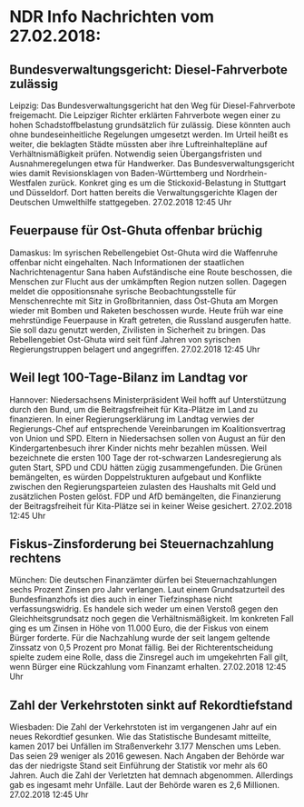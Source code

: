 # NDR Info Nachrichten vom 27.02.2018:


## Bundesverwaltungsgericht: Diesel-Fahrverbote zulässig
Leipzig: Das Bundesverwaltungsgericht hat den Weg für Diesel-Fahrverbote freigemacht. Die Leipziger Richter erklärten Fahrverbote wegen einer zu hohen Schadstoffbelastung grundsätzlich für zulässig. Diese könnten auch ohne bundeseinheitliche Regelungen umgesetzt werden. Im Urteil heißt es weiter, die beklagten Städte müssten aber ihre Luftreinhaltepläne auf Verhältnismäßigkeit prüfen. Notwendig seien Übergangsfristen und Ausnahmeregelungen etwa für Handwerker. Das Bundesverwaltungsgericht wies damit Revisionsklagen von Baden-Württemberg und Nordrhein-Westfalen zurück. Konkret ging es um die Stickoxid-Belastung in Stuttgart und Düsseldorf. Dort hatten bereits die Verwaltungsgerichte Klagen der Deutschen Umwelthilfe stattgegeben. 27.02.2018 12:45 Uhr 

## Feuerpause für Ost-Ghuta offenbar brüchig
Damaskus: Im syrischen Rebellengebiet Ost-Ghuta wird die Waffenruhe offenbar nicht eingehalten. Nach Informationen der staatlichen Nachrichtenagentur Sana haben Aufständische eine Route beschossen, die Menschen zur Flucht aus der umkämpften Region nutzen sollen. Dagegen meldet die oppositionsnahe syrische Beobachtungsstelle für Menschenrechte mit Sitz in Großbritannien, dass Ost-Ghuta am Morgen wieder mit Bomben und Raketen beschossen wurde. Heute früh war eine mehrstündige Feuerpause in Kraft getreten, die Russland ausgerufen hatte. Sie soll dazu genutzt werden, Zivilisten in Sicherheit zu bringen. Das Rebellengebiet Ost-Ghuta wird seit fünf Jahren von syrischen Regierungstruppen belagert und angegriffen. 27.02.2018 12:45 Uhr 

## Weil legt 100-Tage-Bilanz im Landtag vor
Hannover:	Niedersachsens Ministerpräsident Weil hofft auf Unterstützung durch den Bund, um die Beitragsfreiheit für Kita-Plätze im Land zu finanzieren. In einer Regierungserklärung im Landtag verwies der Regierungs-Chef auf entsprechende Vereinbarungen im Koalitionsvertrag von Union und SPD. Eltern in Niedersachsen sollen von August an für den Kindergartenbesuch ihrer Kinder nichts mehr bezahlen müssen. Weil bezeichnete die ersten 100 Tage der rot-schwarzen Landesregierung als guten Start, SPD und CDU hätten zügig zusammengefunden. Die Grünen bemängelten, es würden Doppelstrukturen aufgebaut und Konflikte zwischen den Regierungsparteien zulasten des Haushalts mit Geld und zusätzlichen Posten gelöst. FDP und AfD bemängelten, die Finanzierung der Beitragsfreiheit für Kita-Plätze sei in keiner Weise gesichert. 27.02.2018 12:45 Uhr 

## Fiskus-Zinsforderung bei Steuernachzahlung rechtens
München: Die deutschen Finanzämter dürfen bei Steuernachzahlungen sechs Prozent Zinsen pro Jahr verlangen. Laut einem Grundsatzurteil des Bundesfinanzhofs ist dies auch in einer Tiefzinsphase nicht verfassungswidrig. Es handele sich weder um einen Verstoß gegen den Gleichheitsgrundsatz noch gegen die Verhältnismäßigkeit. Im konkreten Fall ging es um Zinsen in Höhe von 11.000 Euro, die der Fiskus von einem Bürger forderte. Für die Nachzahlung wurde der seit langem geltende Zinssatz von 0,5 Prozent pro Monat fällig. Bei der Richterentscheidung spielte zudem eine Rolle, dass die Zinsregel auch im umgekehrten Fall gilt, wenn Bürger eine Rückzahlung vom Finanzamt erhalten. 27.02.2018 12:45 Uhr 

## Zahl der Verkehrstoten sinkt auf Rekordtiefstand
Wiesbaden: Die Zahl der Verkehrstoten ist im vergangenen Jahr auf ein neues Rekordtief gesunken. Wie das Statistische Bundesamt mitteilte, kamen 2017 bei Unfällen im Straßenverkehr 3.177 Menschen ums Leben. Das seien 29 weniger als 2016 gewesen. Nach Angaben der Behörde war das der niedrigste Stand seit Einführung der Statistik vor mehr als 60 Jahren. Auch die Zahl der Verletzten hat demnach abgenommen. Allerdings gab es ingesamt mehr Unfälle. Laut der Behörde waren es 2,6 Millionen. 27.02.2018 12:45 Uhr 
